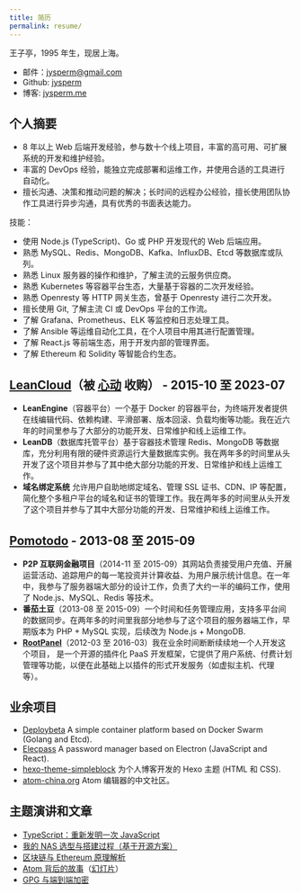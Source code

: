 ```yaml
---
title: 简历
permalink: resume/
---
```


王子亭，1995 年生，现居上海。

- 邮件：[jysperm@gmail.com](mailto:jysperm@gmail.com)
- Github: [jysperm](https://github.com/jysperm)
- 博客: [jysperm.me](https://jysperm.me/)

## 个人摘要

- 8 年以上 Web 后端开发经验，参与数十个线上项目，丰富的高可用、可扩展系统的开发和维护经验。
- 丰富的 DevOps 经验，能独立完成部署和运维工作，并使用合适的工具进行自动化。
- 擅长沟通、决策和推动问题的解决；长时间的远程办公经验，擅长使用团队协作工具进行异步沟通，具有优秀的书面表达能力。

技能：

- 使用 Node.js (TypeScript)、Go 或 PHP 开发现代的 Web 后端应用。
- 熟悉 MySQL、Redis、MongoDB、Kafka、InfluxDB、Etcd 等数据库或队列。
- 熟悉 Linux 服务器的操作和维护，了解主流的云服务供应商。
- 熟悉 Kubernetes 等容器平台生态，大量基于容器的二次开发经验。
- 熟悉 Openresty 等 HTTP 网关生态，曾基于 Openresty 进行二次开发。
- 擅长使用 Git, 了解主流 CI 或 DevOps 平台的工作流。
- 了解 Grafana、Prometheus、ELK 等监控和日志处理工具。
- 了解 Ansible 等运维自动化工具，在个人项目中用其进行配置管理。
- 了解 React.js 等前端生态，用于开发内部的管理界面。
- 了解 Ethereum 和 Solidity 等智能合约生态。

## [LeanCloud](https://leancloud.cn)（被 [心动](https://www.xd.com) 收购） - 2015-10 至 2023-07

- **LeanEngine**（容器平台）一个基于 Docker 的容器平台，为终端开发者提供在线编辑代码、依赖构建、平滑部署、版本回滚、负载均衡等功能。我在近六年的时间里参与了大部分的功能开发、日常维护和线上运维工作。
- **LeanDB**（数据库托管平台）基于容器技术管理 Redis、MongoDB 等数据库，充分利用有限的硬件资源运行大量数据库实例。我在两年多的时间里从头开发了这个项目并参与了其中绝大部分功能的开发、日常维护和线上运维工作。
- **域名绑定系统** 允许用户自助地绑定域名、管理 SSL 证书、CDN、IP 等配置，简化整个多租户平台的域名和证书的管理工作。我在两年多的时间里从头开发了这个项目并参与了其中大部分功能的开发、日常维护和线上运维工作。

## [Pomotodo](https://pomotodo.com/) - 2013-08 至 2015-09

- **P2P 互联网金融项目**（2014-11 至 2015-09）其网站负责接受用户充值、开展运营活动、追踪用户的每一笔投资并计算收益、为用户展示统计信息。在一年中，我参与了服务器端大部分的设计工作，负责了大约一半的编码工作，使用了 Node.js、MySQL、Redis 等技术。
- **番茄土豆**（2013-08 至 2015-09）一个时间和任务管理应用，支持多平台间的数据同步。在两年多的时间里我部分地参与了这个项目的服务器端工作，早期版本为 PHP + MySQL 实现，后续改为 Node.js + MongoDB.
- **[RootPanel](https://github.com/HackPlan/RootPanel)**（2012-03 至 2016-03）我在业余时间断断续续地一个人开发这个项目， 是一个开源的插件化 PaaS 开发框架，它提供了用户系统、付费计划管理等功能，以便在此基础上以插件的形式开发服务（如虚拟主机、代理等）。

## 业余项目

- [Deploybeta](https://github.com/jysperm/deploybeta) A simple container platform based on Docker Swarm (Golang and Etcd).
- [Elecpass](https://github.com/jysperm/elecpass) A password manager based on Electron (JavaScript and React).
- [hexo-theme-simpleblock](https://github.com/jysperm/hexo-theme-simpleblock) 为个人博客开发的 Hexo 主题 (HTML 和 CSS).
- [atom-china.org](https://atom-china.org) Atom 编辑器的中文社区。

## 主题演讲和文章

- [TypeScript：重新发明一次 JavaScript](https://jysperm.me/2020/06/typescript-reinvent-javascript)
- [我的 NAS 选型与搭建过程（基于开源方案）](https://jysperm.me/2020/11/my-opensource-nas-build)
- [区块链与 Ethereum 原理解析](https://jysperm.me/2016/05/blockchain-slides)
- [Atom 背后的故事](https://jysperm.me/2016/11/behind-atom)（[幻灯片](https://raw.githubusercontent.com/jysperm/slides/master/Behind%20Atom.pdf)）
- [GPG 与端到端加密](https://jysperm.me/2017/09/gpg-and-e2ee)
